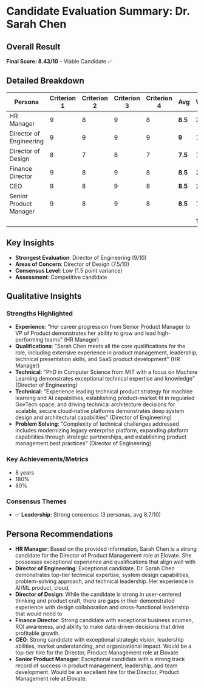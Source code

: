 # Candidate Evaluation Summary: Dr. Sarah Chen

## Overall Result
**Final Score: 8.43/10** - Viable Candidate ✅

## Detailed Breakdown

| Persona | Criterion 1 | Criterion 2 | Criterion 3 | Criterion 4 | **Avg** | Weight | **Weighted** |
|---------|-------------|-------------|-------------|-------------|---------|--------|--------------|
| HR Manager | 9 | 8 | 9 | 8 | **8.5** | 20% | **1.7** |
| Director of Engineering | 9 | 9 | 9 | 9 | **9** | 15% | **1.35** |
| Director of Design | 8 | 7 | 8 | 7 | **7.5** | 15% | **1.13** |
| Finance Director | 9 | 8 | 9 | 8 | **8.5** | 20% | **1.7** |
| CEO | 9 | 8 | 9 | 8 | **8.5** | 20% | **1.7** |
| Senior Product Manager | 9 | 8 | 9 | 8 | **8.5** | 10% | **0.85** |
| | | | | | | **Total** | **8.43** |

## Key Insights
- **Strongest Evaluation**: Director of Engineering (9/10)
- **Areas of Concern**: Director of Design (7.5/10)
- **Consensus Level**: Low (1.5 point variance)
- **Assessment**: Competitive candidate

## Qualitative Insights

### Strengths Highlighted
- **Experience**: "Her career progression from Senior Product Manager to VP of Product demonstrates her ability to grow and lead high-performing teams" (HR Manager)
- **Qualifications**: "Sarah Chen meets all the core qualifications for the role, including extensive experience in product management, leadership, technical presentation skills, and SaaS product development" (HR Manager)
- **Technical**: "PhD in Computer Science from MIT with a focus on Machine Learning demonstrates exceptional technical expertise and knowledge" (Director of Engineering)
- **Technical**: "Experience leading technical product strategy for machine learning and AI capabilities, establishing product-market fit in regulated GovTech space, and driving technical architecture decisions for scalable, secure cloud-native platforms demonstrates deep system design and architectural capabilities" (Director of Engineering)
- **Problem Solving**: "Complexity of technical challenges addressed includes modernizing legacy enterprise platform, expanding platform capabilities through strategic partnerships, and establishing product management best practices" (Director of Engineering)

### Key Achievements/Metrics
- 8 years
- 180%
- 80%

### Consensus Themes
- ✅ **Leadership**: Strong consensus (3 personas, avg 8.7/10)

## Persona Recommendations
- **HR Manager**: Based on the provided information, Sarah Chen is a strong candidate for the Director of Product Management role at Elovate. She possesses exceptional experience and qualifications that align well with
- **Director of Engineering**: Exceptional candidate. Dr. Sarah Chen demonstrates top-tier technical expertise, system design capabilities, problem-solving approach, and technical leadership. Her experience in AI/ML product, cloud,
- **Director of Design**: While the candidate is strong in user-centered thinking and product craft, there are gaps in their demonstrated experience with design collaboration and cross-functional leadership that would need to 
- **Finance Director**: Strong candidate with exceptional business acumen, ROI awareness, and ability to make data-driven decisions that drive profitable growth.
- **CEO**: Strong candidate with exceptional strategic vision, leadership abilities, market understanding, and organizational impact. Would be a top-tier hire for the Director, Product Management role at Elovate
- **Senior Product Manager**: Exceptional candidate with a strong track record of success in product management, leadership, and team development. Would be an excellent hire for the Director, Product Management role at Elovate.
